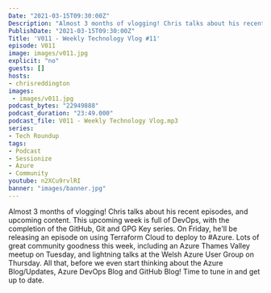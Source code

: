 ```yaml
---
Date: "2021-03-15T09:30:00Z"
Description: "Almost 3 months of vlogging! Chris talks about his recent episodes, and upcoming content. This upcoming week is full of DevOps, with the completion of the GitHub, Git and GPG Key series. On Friday, he'll be releasing an episode on using Terraform Cloud to deploy to #Azure. Lots of great community goodness this week, including an Azure Thames Valley meetup on Tuesday, and lightning talks at the Welsh Azure User Group on Thursday. All that, before we even start thinking about the Azure Blog/Updates, Azure DevOps Blog and GitHub Blog! Time to tune in and get up to date."
PublishDate: "2021-03-15T09:30:00Z"
Title: 'V011 - Weekly Technology Vlog #11'
episode: V011
image: images/v011.jpg
explicit: "no"
guests: []
hosts:
- chrisreddington
images:
 - images/v011.jpg
podcast_bytes: "22949888"
podcast_duration: "23:49.000"
podcast_file: V011 - Weekly Technology Vlog.mp3
series:
- Tech Roundup
tags:
- Podcast
- Sessionize
- Azure
- Community
youtube: n2XCu9rvlRI
banner: "images/banner.jpg"
---
```

Almost 3 months of vlogging! Chris talks about his recent episodes, and upcoming content. This upcoming week is full of DevOps, with the completion of the GitHub, Git and GPG Key series. On Friday, he'll be releasing an episode on using Terraform Cloud to deploy to #Azure. Lots of great community goodness this week, including an Azure Thames Valley meetup on Tuesday, and lightning talks at the Welsh Azure User Group on Thursday. All that, before we even start thinking about the Azure Blog/Updates, Azure DevOps Blog and GitHub Blog! Time to tune in and get up to date.